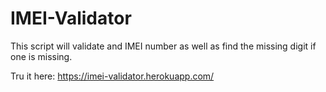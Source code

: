 # IMEI-Validator

This script will validate and IMEI number as well as find the missing digit if one is missing.

Tru it here: https://imei-validator.herokuapp.com/
